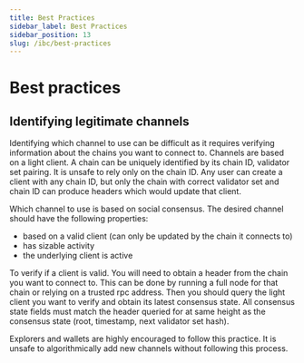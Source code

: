 ```yaml
---
title: Best Practices
sidebar_label: Best Practices
sidebar_position: 13
slug: /ibc/best-practices
---
```


# Best practices

## Identifying legitimate channels

Identifying which channel to use can be difficult as it requires verifying information about the chains you want to connect to. 
Channels are based on a light client. A chain can be uniquely identified by its chain ID, validator set pairing. It is unsafe to rely only on the chain ID. 
Any user can create a client with any chain ID, but only the chain with correct validator set and chain ID can produce headers which would update that client. 

Which channel to use is based on social consensus. The desired channel should have the following properties:

- based on a valid client (can only be updated by the chain it connects to)
- has sizable activity
- the underlying client is active

To verify if a client is valid. You will need to obtain a header from the chain you want to connect to. This can be done by running a full node for that chain or relying on a trusted rpc address. 
Then you should query the light client you want to verify and obtain its latest consensus state. All consensus state fields must match the header queried for at same height as the consensus state (root, timestamp, next validator set hash).  

Explorers and wallets are highly encouraged to follow this practice. It is unsafe to algorithmically add new channels without following this process. 
